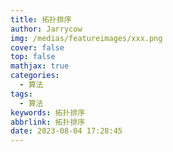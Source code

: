 ```yaml
---
title: 拓扑排序
author: Jarrycow
img: /medias/featureimages/xxx.png
cover: false
top: false
mathjax: true
categories:
  - 算法
tags:
  - 算法
keywords: 拓扑排序
abbrlink: 拓扑排序
date: 2023-08-04 17:28:45
---
```




<!--more-->